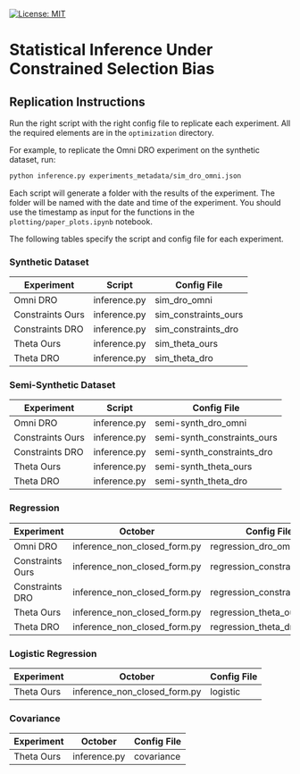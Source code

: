 [![License: MIT](https://img.shields.io/badge/License-MIT-blue.svg?color=g&style=plastic)](https://opensource.org/licenses/MIT)
# Statistical Inference Under Constrained Selection Bias


## Replication Instructions

Run the right script with the right config file to replicate each experiment. All the required elements are in the `optimization` directory.

For example, to replicate the Omni DRO experiment on the synthetic dataset, run:

```bash
python inference.py experiments_metadata/sim_dro_omni.json
```

Each script will generate a folder with the results of the experiment. The folder will be named with the date and time of the experiment. You should use the timestamp as input for the functions in the `plotting/paper_plots.ipynb` notebook.

The following tables specify the script and config file for each experiment.

### Synthetic Dataset


| Experiment       | Script       | Config File          |
| ---------------- | ------------ | -------------------- |
| Omni DRO         | inference.py | sim_dro_omni         |
| Constraints Ours | inference.py | sim_constraints_ours |
| Constraints DRO  | inference.py | sim_constraints_dro  |
| Theta Ours       | inference.py | sim_theta_ours       |
| Theta DRO        | inference.py | sim_theta_dro        |


### Semi-Synthetic Dataset

| Experiment       | Script       | Config File                 |
| ---------------- | ------------ | --------------------------- |
| Omni DRO         | inference.py | semi-synth_dro_omni         |
| Constraints Ours | inference.py | semi-synth_constraints_ours |
| Constraints DRO  | inference.py | semi-synth_constraints_dro  |
| Theta Ours       | inference.py | semi-synth_theta_ours       |
| Theta DRO        | inference.py | semi-synth_theta_dro        |

### Regression

| Experiment       | October                      | Config File                 |
| ---------------- | ---------------------------- | --------------------------- |
| Omni DRO         | inference_non_closed_form.py | regression_dro_omni         |
| Constraints Ours | inference_non_closed_form.py | regression_constraints_ours |
| Constraints DRO  | inference_non_closed_form.py | regression_constraints_dro  |
| Theta Ours       | inference_non_closed_form.py | regression_theta_ours       |
| Theta DRO        | inference_non_closed_form.py | regression_theta_dro        |

### Logistic Regression

| Experiment | October                      | Config File |
| ---------- | ---------------------------- | ----------- |
| Theta Ours | inference_non_closed_form.py | logistic    |

### Covariance

| Experiment | October      | Config File |
| ---------- | ------------ | ----------- |
| Theta Ours | inference.py | covariance  |
